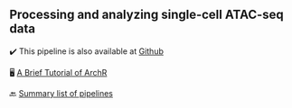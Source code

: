 ## Processing and analyzing single-cell ATAC-seq data

✔️ This pipeline is also available at [Github](https://github.com/GreenleafLab/ArchR)


🖥️ [A Brief Tutorial of ArchR](https://www.archrproject.com/articles/Articles/tutorial.html)


🔙 [Summary list of pipelines](https://github.com/RCHENLAB/dry-lab-standard/wiki)
